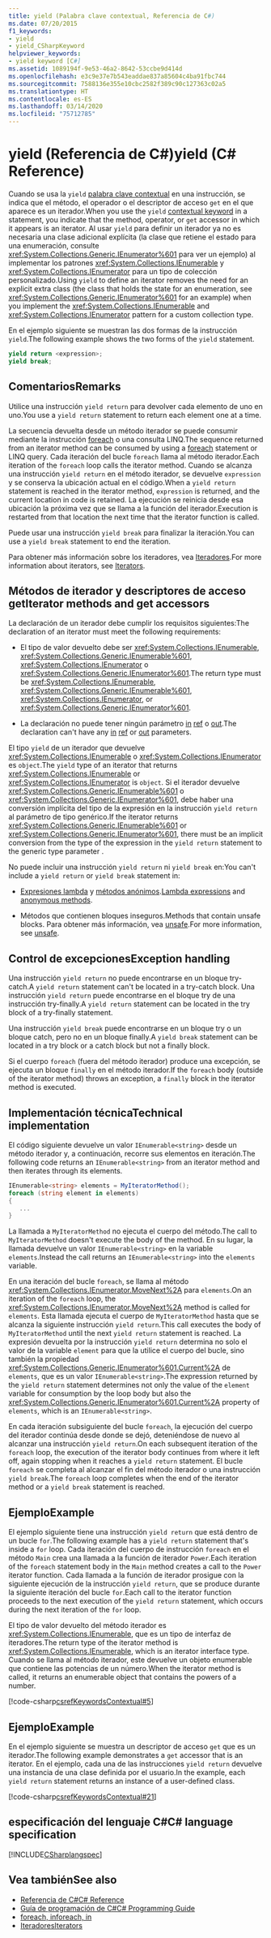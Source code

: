 ```yaml
---
title: yield (Palabra clave contextual, Referencia de C#)
ms.date: 07/20/2015
f1_keywords:
- yield
- yield_CSharpKeyword
helpviewer_keywords:
- yield keyword [C#]
ms.assetid: 1089194f-9e53-46a2-8642-53ccbe9d414d
ms.openlocfilehash: e3c9e37e7b543eaddae837a85604c4ba91fbc744
ms.sourcegitcommit: 7588136e355e10cbc2582f389c90c127363c02a5
ms.translationtype: HT
ms.contentlocale: es-ES
ms.lasthandoff: 03/14/2020
ms.locfileid: "75712785"
---
```

# <a name="yield-c-reference"></a><span data-ttu-id="9d2fb-102">yield (Referencia de C#)</span><span class="sxs-lookup"><span data-stu-id="9d2fb-102">yield (C# Reference)</span></span>

<span data-ttu-id="9d2fb-103">Cuando se usa la `yield` [palabra clave contextual](index.md#contextual-keywords) en una instrucción, se indica que el método, el operador o el descriptor de acceso `get` en el que aparece es un iterador.</span><span class="sxs-lookup"><span data-stu-id="9d2fb-103">When you use the `yield` [contextual keyword](index.md#contextual-keywords) in a statement, you indicate that the method, operator, or `get` accessor in which it appears is an iterator.</span></span> <span data-ttu-id="9d2fb-104">Al usar `yield` para definir un iterador ya no es necesaria una clase adicional explícita (la clase que retiene el estado para una enumeración, consulte <xref:System.Collections.Generic.IEnumerator%601> para ver un ejemplo) al implementar los patrones <xref:System.Collections.IEnumerable> y <xref:System.Collections.IEnumerator> para un tipo de colección personalizado.</span><span class="sxs-lookup"><span data-stu-id="9d2fb-104">Using `yield` to define an iterator removes the need for an explicit extra class (the class that holds the state for an enumeration, see <xref:System.Collections.Generic.IEnumerator%601> for an example) when you implement the <xref:System.Collections.IEnumerable> and <xref:System.Collections.IEnumerator> pattern for a custom collection type.</span></span>

<span data-ttu-id="9d2fb-105">En el ejemplo siguiente se muestran las dos formas de la instrucción `yield`.</span><span class="sxs-lookup"><span data-stu-id="9d2fb-105">The following example shows the two forms of the `yield` statement.</span></span>

```csharp
yield return <expression>;
yield break;
```

## <a name="remarks"></a><span data-ttu-id="9d2fb-106">Comentarios</span><span class="sxs-lookup"><span data-stu-id="9d2fb-106">Remarks</span></span>

<span data-ttu-id="9d2fb-107">Utilice una instrucción `yield return` para devolver cada elemento de uno en uno.</span><span class="sxs-lookup"><span data-stu-id="9d2fb-107">You use a `yield return` statement to return each element one at a time.</span></span>

<span data-ttu-id="9d2fb-108">La secuencia devuelta desde un método iterador se puede consumir mediante la instrucción [foreach](foreach-in.md) o una consulta LINQ.</span><span class="sxs-lookup"><span data-stu-id="9d2fb-108">The sequence returned from an iterator method can be consumed by using a [foreach](foreach-in.md) statement or LINQ query.</span></span> <span data-ttu-id="9d2fb-109">Cada iteración del bucle `foreach` llama al método iterador.</span><span class="sxs-lookup"><span data-stu-id="9d2fb-109">Each iteration of the `foreach` loop calls the iterator method.</span></span> <span data-ttu-id="9d2fb-110">Cuando se alcanza una instrucción `yield return` en el método iterador, se devuelve `expression` y se conserva la ubicación actual en el código.</span><span class="sxs-lookup"><span data-stu-id="9d2fb-110">When a `yield return` statement is reached in the iterator method, `expression` is returned, and the current location in code is retained.</span></span> <span data-ttu-id="9d2fb-111">La ejecución se reinicia desde esa ubicación la próxima vez que se llama a la función del iterador.</span><span class="sxs-lookup"><span data-stu-id="9d2fb-111">Execution is restarted from that location the next time that the iterator function is called.</span></span>

<span data-ttu-id="9d2fb-112">Puede usar una instrucción `yield break` para finalizar la iteración.</span><span class="sxs-lookup"><span data-stu-id="9d2fb-112">You can use a `yield break` statement to end the iteration.</span></span>

<span data-ttu-id="9d2fb-113">Para obtener más información sobre los iteradores, vea [Iteradores](../../iterators.md).</span><span class="sxs-lookup"><span data-stu-id="9d2fb-113">For more information about iterators, see [Iterators](../../iterators.md).</span></span>

## <a name="iterator-methods-and-get-accessors"></a><span data-ttu-id="9d2fb-114">Métodos de iterador y descriptores de acceso get</span><span class="sxs-lookup"><span data-stu-id="9d2fb-114">Iterator methods and get accessors</span></span>

<span data-ttu-id="9d2fb-115">La declaración de un iterador debe cumplir los requisitos siguientes:</span><span class="sxs-lookup"><span data-stu-id="9d2fb-115">The declaration of an iterator must meet the following requirements:</span></span>

- <span data-ttu-id="9d2fb-116">El tipo de valor devuelto debe ser <xref:System.Collections.IEnumerable>, <xref:System.Collections.Generic.IEnumerable%601>, <xref:System.Collections.IEnumerator> o <xref:System.Collections.Generic.IEnumerator%601>.</span><span class="sxs-lookup"><span data-stu-id="9d2fb-116">The return type must be <xref:System.Collections.IEnumerable>, <xref:System.Collections.Generic.IEnumerable%601>, <xref:System.Collections.IEnumerator>, or <xref:System.Collections.Generic.IEnumerator%601>.</span></span>

- <span data-ttu-id="9d2fb-117">La declaración no puede tener ningún parámetro [in](in-parameter-modifier.md) [ref](ref.md) o [out](out-parameter-modifier.md).</span><span class="sxs-lookup"><span data-stu-id="9d2fb-117">The declaration can't have any [in](in-parameter-modifier.md) [ref](ref.md) or [out](out-parameter-modifier.md) parameters.</span></span>

<span data-ttu-id="9d2fb-118">El tipo `yield` de un iterador que devuelve <xref:System.Collections.IEnumerable> o <xref:System.Collections.IEnumerator> es `object`.</span><span class="sxs-lookup"><span data-stu-id="9d2fb-118">The `yield` type of an iterator that returns <xref:System.Collections.IEnumerable> or <xref:System.Collections.IEnumerator> is `object`.</span></span>  <span data-ttu-id="9d2fb-119">Si el iterador devuelve <xref:System.Collections.Generic.IEnumerable%601> o <xref:System.Collections.Generic.IEnumerator%601>, debe haber una conversión implícita del tipo de la expresión en la instrucción `yield return` al parámetro de tipo genérico.</span><span class="sxs-lookup"><span data-stu-id="9d2fb-119">If the iterator returns <xref:System.Collections.Generic.IEnumerable%601> or <xref:System.Collections.Generic.IEnumerator%601>, there must be an implicit conversion from the type of the expression in the `yield return` statement to the generic type parameter .</span></span>

<span data-ttu-id="9d2fb-120">No puede incluir una instrucción `yield return` ni `yield break` en:</span><span class="sxs-lookup"><span data-stu-id="9d2fb-120">You can't include a `yield return` or `yield break` statement in:</span></span>

- <span data-ttu-id="9d2fb-121">[Expresiones lambda](../../programming-guide/statements-expressions-operators/lambda-expressions.md) y [métodos anónimos](../operators/delegate-operator.md).</span><span class="sxs-lookup"><span data-stu-id="9d2fb-121">[Lambda expressions](../../programming-guide/statements-expressions-operators/lambda-expressions.md) and [anonymous methods](../operators/delegate-operator.md).</span></span>

- <span data-ttu-id="9d2fb-122">Métodos que contienen bloques inseguros.</span><span class="sxs-lookup"><span data-stu-id="9d2fb-122">Methods that contain unsafe blocks.</span></span> <span data-ttu-id="9d2fb-123">Para obtener más información, vea [unsafe](unsafe.md).</span><span class="sxs-lookup"><span data-stu-id="9d2fb-123">For more information, see [unsafe](unsafe.md).</span></span>

## <a name="exception-handling"></a><span data-ttu-id="9d2fb-124">Control de excepciones</span><span class="sxs-lookup"><span data-stu-id="9d2fb-124">Exception handling</span></span>

<span data-ttu-id="9d2fb-125">Una instrucción `yield return` no puede encontrarse en un bloque try-catch.</span><span class="sxs-lookup"><span data-stu-id="9d2fb-125">A `yield return` statement can't be located in a try-catch block.</span></span> <span data-ttu-id="9d2fb-126">Una instrucción `yield return` puede encontrarse en el bloque try de una instrucción try-finally.</span><span class="sxs-lookup"><span data-stu-id="9d2fb-126">A `yield return` statement can be located in the try block of a try-finally statement.</span></span>

<span data-ttu-id="9d2fb-127">Una instrucción `yield break` puede encontrarse en un bloque try o un bloque catch, pero no en un bloque finally.</span><span class="sxs-lookup"><span data-stu-id="9d2fb-127">A `yield break` statement can be located in a try block or a catch block but not a finally block.</span></span>

<span data-ttu-id="9d2fb-128">Si el cuerpo `foreach` (fuera del método iterador) produce una excepción, se ejecuta un bloque `finally` en el método iterador.</span><span class="sxs-lookup"><span data-stu-id="9d2fb-128">If the `foreach` body (outside of the iterator method) throws an exception, a `finally` block in the iterator method is executed.</span></span>

## <a name="technical-implementation"></a><span data-ttu-id="9d2fb-129">Implementación técnica</span><span class="sxs-lookup"><span data-stu-id="9d2fb-129">Technical implementation</span></span>

<span data-ttu-id="9d2fb-130">El código siguiente devuelve un valor `IEnumerable<string>` desde un método iterador y, a continuación, recorre sus elementos en iteración.</span><span class="sxs-lookup"><span data-stu-id="9d2fb-130">The following code returns an `IEnumerable<string>` from an iterator method and then iterates through its elements.</span></span>

```csharp
IEnumerable<string> elements = MyIteratorMethod();
foreach (string element in elements)
{
   ...
}
```

<span data-ttu-id="9d2fb-131">La llamada a `MyIteratorMethod` no ejecuta el cuerpo del método.</span><span class="sxs-lookup"><span data-stu-id="9d2fb-131">The call to `MyIteratorMethod` doesn't execute the body of the method.</span></span> <span data-ttu-id="9d2fb-132">En su lugar, la llamada devuelve un valor `IEnumerable<string>` en la variable `elements`.</span><span class="sxs-lookup"><span data-stu-id="9d2fb-132">Instead the call returns an `IEnumerable<string>` into the `elements` variable.</span></span>

<span data-ttu-id="9d2fb-133">En una iteración del bucle `foreach`, se llama al método <xref:System.Collections.IEnumerator.MoveNext%2A> para `elements`.</span><span class="sxs-lookup"><span data-stu-id="9d2fb-133">On an iteration of the `foreach` loop, the <xref:System.Collections.IEnumerator.MoveNext%2A> method is called for `elements`.</span></span> <span data-ttu-id="9d2fb-134">Esta llamada ejecuta el cuerpo de `MyIteratorMethod` hasta que se alcanza la siguiente instrucción `yield return`.</span><span class="sxs-lookup"><span data-stu-id="9d2fb-134">This call executes the body of `MyIteratorMethod` until the next `yield return` statement is reached.</span></span> <span data-ttu-id="9d2fb-135">La expresión devuelta por la instrucción `yield return` determina no solo el valor de la variable `element` para que la utilice el cuerpo del bucle, sino también la propiedad <xref:System.Collections.Generic.IEnumerator%601.Current%2A> de `elements`, que es un valor `IEnumerable<string>`.</span><span class="sxs-lookup"><span data-stu-id="9d2fb-135">The expression returned by the `yield return` statement determines not only the value of the `element` variable for consumption by the loop body but also the <xref:System.Collections.Generic.IEnumerator%601.Current%2A> property of `elements`, which is an `IEnumerable<string>`.</span></span>

<span data-ttu-id="9d2fb-136">En cada iteración subsiguiente del bucle `foreach`, la ejecución del cuerpo del iterador continúa desde donde se dejó, deteniéndose de nuevo al alcanzar una instrucción `yield return`.</span><span class="sxs-lookup"><span data-stu-id="9d2fb-136">On each subsequent iteration of the `foreach` loop, the execution of the iterator body continues from where it left off, again stopping when it reaches a `yield return` statement.</span></span> <span data-ttu-id="9d2fb-137">El bucle `foreach` se completa al alcanzar el fin del método iterador o una instrucción `yield break`.</span><span class="sxs-lookup"><span data-stu-id="9d2fb-137">The `foreach` loop completes when the end of the iterator method or a `yield break` statement is reached.</span></span>

## <a name="example"></a><span data-ttu-id="9d2fb-138">Ejemplo</span><span class="sxs-lookup"><span data-stu-id="9d2fb-138">Example</span></span>

<span data-ttu-id="9d2fb-139">El ejemplo siguiente tiene una instrucción `yield return` que está dentro de un bucle `for`.</span><span class="sxs-lookup"><span data-stu-id="9d2fb-139">The following example has a `yield return` statement that's inside a `for` loop.</span></span> <span data-ttu-id="9d2fb-140">Cada iteración del cuerpo de instrucción `foreach` en el método `Main` crea una llamada a la función de iterador `Power`.</span><span class="sxs-lookup"><span data-stu-id="9d2fb-140">Each iteration of the `foreach` statement body in the `Main` method creates a call to the `Power` iterator function.</span></span> <span data-ttu-id="9d2fb-141">Cada llamada a la función de iterador prosigue con la siguiente ejecución de la instrucción `yield return`, que se produce durante la siguiente iteración del bucle `for`.</span><span class="sxs-lookup"><span data-stu-id="9d2fb-141">Each call to the iterator function proceeds to the next execution of the `yield return` statement, which occurs during the next iteration of the `for` loop.</span></span>

<span data-ttu-id="9d2fb-142">El tipo de valor devuelto del método iterador es <xref:System.Collections.IEnumerable>, que es un tipo de interfaz de iteradores.</span><span class="sxs-lookup"><span data-stu-id="9d2fb-142">The return type of the iterator method is <xref:System.Collections.IEnumerable>, which is an iterator interface type.</span></span> <span data-ttu-id="9d2fb-143">Cuando se llama al método iterador, este devuelve un objeto enumerable que contiene las potencias de un número.</span><span class="sxs-lookup"><span data-stu-id="9d2fb-143">When the iterator method is called, it returns an enumerable object that contains the powers of a number.</span></span>

[!code-csharp[csrefKeywordsContextual#5](~/samples/snippets/csharp/VS_Snippets_VBCSharp/csrefKeywordsContextual/CS/csrefKeywordsContextual.cs#5)]

## <a name="example"></a><span data-ttu-id="9d2fb-144">Ejemplo</span><span class="sxs-lookup"><span data-stu-id="9d2fb-144">Example</span></span>

<span data-ttu-id="9d2fb-145">En el ejemplo siguiente se muestra un descriptor de acceso `get` que es un iterador.</span><span class="sxs-lookup"><span data-stu-id="9d2fb-145">The following example demonstrates a `get` accessor that is an iterator.</span></span> <span data-ttu-id="9d2fb-146">En el ejemplo, cada una de las instrucciones `yield return` devuelve una instancia de una clase definida por el usuario.</span><span class="sxs-lookup"><span data-stu-id="9d2fb-146">In the example, each `yield return` statement returns an instance of a user-defined class.</span></span>

[!code-csharp[csrefKeywordsContextual#21](~/samples/snippets/csharp/VS_Snippets_VBCSharp/csrefKeywordsContextual/CS/csrefKeywordsContextual.cs#21)]

## <a name="c-language-specification"></a><span data-ttu-id="9d2fb-147">especificación del lenguaje C#</span><span class="sxs-lookup"><span data-stu-id="9d2fb-147">C# language specification</span></span>

[!INCLUDE[CSharplangspec](~/includes/csharplangspec-md.md)]

## <a name="see-also"></a><span data-ttu-id="9d2fb-148">Vea también</span><span class="sxs-lookup"><span data-stu-id="9d2fb-148">See also</span></span>

- [<span data-ttu-id="9d2fb-149">Referencia de C#</span><span class="sxs-lookup"><span data-stu-id="9d2fb-149">C# Reference</span></span>](../../language-reference/index.md)
- [<span data-ttu-id="9d2fb-150">Guía de programación de C#</span><span class="sxs-lookup"><span data-stu-id="9d2fb-150">C# Programming Guide</span></span>](../../programming-guide/index.md)
- [<span data-ttu-id="9d2fb-151">foreach, in</span><span class="sxs-lookup"><span data-stu-id="9d2fb-151">foreach, in</span></span>](foreach-in.md)
- [<span data-ttu-id="9d2fb-152">Iteradores</span><span class="sxs-lookup"><span data-stu-id="9d2fb-152">Iterators</span></span>](../../iterators.md)
